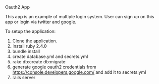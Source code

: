 Oauth2 App

This app is an example of multiple login system. User can sign up on this app or login via twitter and google.

To setup the application:

1. Clone the application.
2. Install ruby 2.4.0
3. bundle install
4. create database.yml and secrets.yml
5. rake db:create db:migrate
6. generate google oauth2 credentials from https://console.developers.google.com/ and add it to secrets.yml
5. rails server